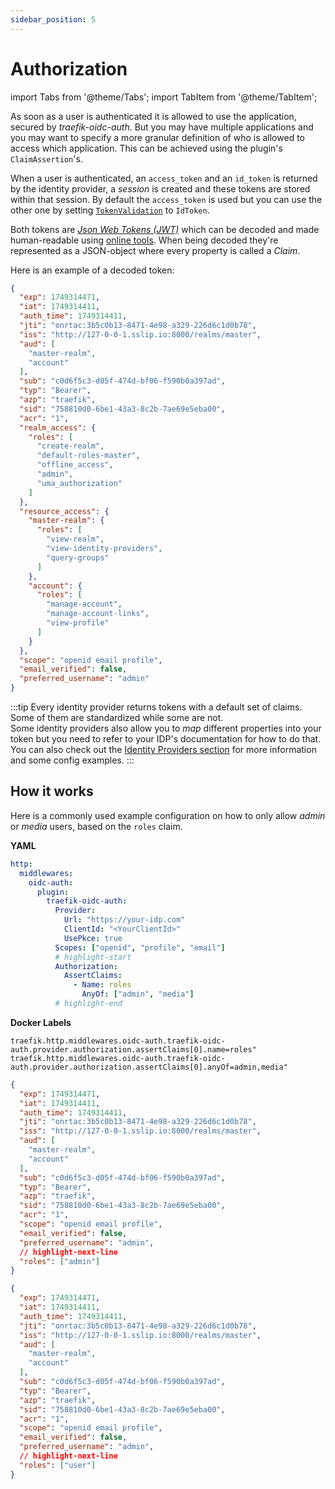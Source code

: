 ```yaml
---
sidebar_position: 5
---
```


# Authorization

import Tabs from '@theme/Tabs';
import TabItem from '@theme/TabItem';

As soon as a user is authenticated it is allowed to use the application, secured by *traefik-oidc-auth*.
But you may have multiple applications and you may want to specify a more granular definition of who is allowed to access which application.
This can be achieved using the plugin's `ClaimAssertion`'s.

When a user is authenticated, an `access_token` and an `id_token` is returned by the identity provider, a *session* is created and these tokens are stored within that session. By default the `access_token` is used but you can use the other one by setting [`TokenValidation`](./middleware-configuration.md#provider) to `IdToken`.

Both tokens are [*Json Web Tokens (JWT)*](https://jwt.io/) which can be decoded and made human-readable using [online tools](https://jwt.io/).
When being decoded they're represented as a JSON-object where every property is called a *Claim*.

Here is an example of a decoded token:

```json
{
  "exp": 1749314471,
  "iat": 1749314411,
  "auth_time": 1749314411,
  "jti": "onrtac:3b5c0b13-8471-4e98-a329-226d6c1d0b78",
  "iss": "http://127-0-0-1.sslip.io:8000/realms/master",
  "aud": [
    "master-realm",
    "account"
  ],
  "sub": "c0d6f5c3-d05f-474d-bf06-f590b0a397ad",
  "typ": "Bearer",
  "azp": "traefik",
  "sid": "758810d0-6be1-43a3-8c2b-7ae69e5eba00",
  "acr": "1",
  "realm_access": {
    "roles": [
      "create-realm",
      "default-roles-master",
      "offline_access",
      "admin",
      "uma_authorization"
    ]
  },
  "resource_access": {
    "master-realm": {
      "roles": [
        "view-realm",
        "view-identity-providers",
        "query-groups"
      ]
    },
    "account": {
      "roles": [
        "manage-account",
        "manage-account-links",
        "view-profile"
      ]
    }
  },
  "scope": "openid email profile",
  "email_verified": false,
  "preferred_username": "admin"
}
```

:::tip
Every identity provider returns tokens with a default set of claims. Some of them are standardized while some are not.  
Some identity providers also allow you to *map* different properties into your token but you need to refer to your IDP's documentation for how to do that.
You can also check out the [Identity Providers section](../identity-providers/index.md) for more information and some config examples.
:::

## How it works

Here is a commonly used example configuration on how to only allow *admin* or *media* users, based on the `roles` claim.

<Tabs groupId="examples">
<TabItem value="config" label="⚙ Configuration">

**YAML**
```yml
http:
  middlewares:
    oidc-auth:
      plugin:
        traefik-oidc-auth:
          Provider:
            Url: "https://your-idp.com"
            ClientId: "<YourClientId>"
            UsePkce: true
          Scopes: ["openid", "profile", "email"]
          # highlight-start
          Authorization:
            AssertClaims:
              - Name: roles
                AnyOf: ["admin", "media"]
          # highlight-end
```

**Docker Labels**
```
traefik.http.middlewares.oidc-auth.traefik-oidc-auth.provider.authorization.assertClaims[0].name=roles"
traefik.http.middlewares.oidc-auth.traefik-oidc-auth.provider.authorization.assertClaims[0].anyOf=admin,media"
```

</TabItem>
<TabItem value="authorized-token" label="✅ Authorized Token">

```json
{
  "exp": 1749314471,
  "iat": 1749314411,
  "auth_time": 1749314411,
  "jti": "onrtac:3b5c0b13-8471-4e98-a329-226d6c1d0b78",
  "iss": "http://127-0-0-1.sslip.io:8000/realms/master",
  "aud": [
    "master-realm",
    "account"
  ],
  "sub": "c0d6f5c3-d05f-474d-bf06-f590b0a397ad",
  "typ": "Bearer",
  "azp": "traefik",
  "sid": "758810d0-6be1-43a3-8c2b-7ae69e5eba00",
  "acr": "1",
  "scope": "openid email profile",
  "email_verified": false,
  "preferred_username": "admin",
  // highlight-next-line
  "roles": ["admin"]
}
```

</TabItem>
<TabItem value="unauthorized-token" label="❌ Unauthorized Token">

```json
{
  "exp": 1749314471,
  "iat": 1749314411,
  "auth_time": 1749314411,
  "jti": "onrtac:3b5c0b13-8471-4e98-a329-226d6c1d0b78",
  "iss": "http://127-0-0-1.sslip.io:8000/realms/master",
  "aud": [
    "master-realm",
    "account"
  ],
  "sub": "c0d6f5c3-d05f-474d-bf06-f590b0a397ad",
  "typ": "Bearer",
  "azp": "traefik",
  "sid": "758810d0-6be1-43a3-8c2b-7ae69e5eba00",
  "acr": "1",
  "scope": "openid email profile",
  "email_verified": false,
  "preferred_username": "admin",
  // highlight-next-line
  "roles": ["user"]
}
```

</TabItem>
</Tabs>
